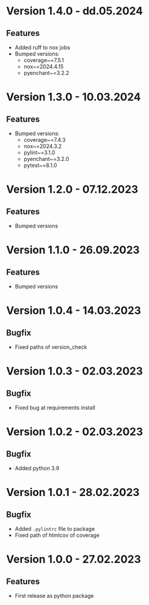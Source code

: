 # Version 1.4.0 - dd.05.2024

## Features
- Added ruff to nox jobs
- Bumped versions:
    - coverage~=7.5.1
    - nox~=2024.4.15
    - pyenchant~=3.2.2

# Version 1.3.0 - 10.03.2024

## Features

- Bumped versions:
    - coverage~=7.4.3
    - nox~=2024.3.2
    - pylint~=3.1.0
    - pyenchant~=3.2.0
    - pytest~=8.1.0

# Version 1.2.0 - 07.12.2023

## Features

- Bumped versions

# Version 1.1.0 - 26.09.2023

## Features

- Bumped versions

# Version 1.0.4 - 14.03.2023

## Bugfix

- Fixed paths of version_check

# Version 1.0.3 - 02.03.2023

## Bugfix

- Fixed bug at requirements install

# Version 1.0.2 - 02.03.2023

## Bugfix

- Added python 3.9

# Version 1.0.1 - 28.02.2023

## Bugfix

- Added ``.pylintrc`` file to package
- Fixed path of htmlcov of coverage

# Version 1.0.0 - 27.02.2023

## Features

- First release as python package
